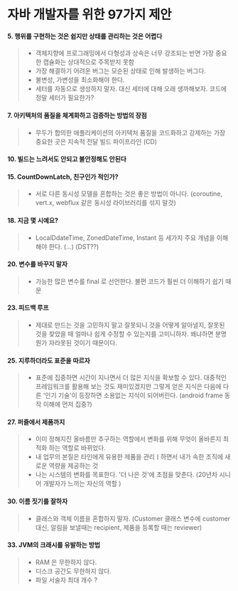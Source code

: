 

# 자바 개발자를 위한 97가지 제안

#### 5. 행위를 구현하는 것은 쉽지만 상태를 관리하는 것은 어렵다
> - 객체지향에 프로그래밍에서 다형성과 상속은 너무 강조되는 반면 가장 중요한 캡슐화는 상대적으로 주목받지 못함
> - 가장 해결하기 어려운 버그는 모순된 상태로 인해 발생하는 버그다.
> - 불변성, 가변성을 최소화해야 한다. 
> - 세터를 자동으로 생성하지 말자. 대신 세터에 대해 오래 생까해보자. 코드에 정말 세터가 필요한가?

#### 7. 아키텍처의 품질을 체계화하고 검증하는 방법의 장점

> - 무두가 합의한 애플리케이션의 아키텍처 품질을 코드화하고 강제하는 가장 중요한 곳은 지속적 전달 빌드 파이프라인 (CD)

#### 10. 빌드는 느려서도 안되고 불안정해도 안된다

#### 15. CountDownLatch, 친구인가 적인가?
> - 서로 다른 동시성 모델을 혼합하는 것은 좋은 방법이 아니다.
(coroutine, vert.x, webflux 같은 동시성 라이브러리를 섞지 말것)

#### 18. 지금 몇 시예요?
>- LocalDdateTime, ZonedDateTime, Instant 등 세가지 주요 개념을 이해해야 한다.
(...)
(DST??)

#### 20. 변수를 바꾸지 말자
>- 가능한 많은 변수를 final 로 선언한다. 불편 코드가 훨씬 더 이해하기 쉽기 때문

#### 23. 피드백 루프
> - 제대로 만드는 것을 고민하지 말고 잘못되니 것을 어떻게 알아낼지, 잘못된 것을 찾았을 때 얼마나 쉽게 수정할 수 있는지를 고미니하자. 왜냐하면 분명 뭔가 자라못된 것이기 때문이다.

#### 25. 지루하더라도 표준을 따르자
>- 표준에 집중하면 시간이 지나면서 더 많은 지식을 확보할 수 있다. 대중적인 프레임워크를 활용해 보는 것도 재미있겠지만 그렇게 얻은 지식은 다음에 다른 '인기 기술'이 등장하면 소용없는 지식이 되어버린다. 
> (android frame 동작 이해에 먼저 집중?)

#### 27. 퍼즐에서 제품까지
> - 이미 정해지진 올바름만 추구하는 역할에서 변화를 위해 무엇이 올바른지 최적화 하는 역할로 바뀌었다.
> - 내 업무의 본질은 타인에게 유용한 제품을 관리ㅣ하면서 내가 속한 조직에 새로운 역량을 제공하는 것
>  - 나는 시스템의 변화를 목표한다. '더 나은 것'에 초점을 맞춘다.
(20년차 시니어 개발자가 느끼는 자신의 역할 )


#### 30. 이름 짓기를 잘하자
>- 클래스와 객체 이름을 혼합하지 말자. 
> (Customer 클래스 변수에 customer 대신, 알림을 보낼때는 recipient, 제품을 등록할 때는 reviewer)

#### 33. JVM의 크래시를 유발하는 방법
> - RAM 은 무한하지 않다.
> - 디스크 공간도 무한하지 않다.
> - 파일 서술자 최대 개수 ? 



<!--stackedit_data:
eyJoaXN0b3J5IjpbODAxOTA2NjQwLC0xODM5Mzg1MjIsMTI3Nj
AzNzc2OV19
-->